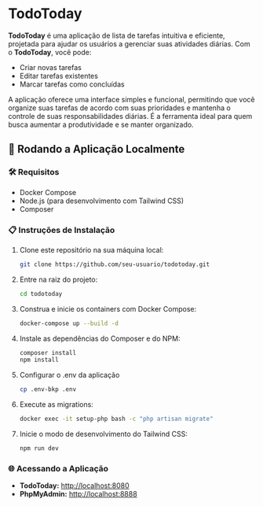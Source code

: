 
# TodoToday

**TodoToday** é uma aplicação de lista de tarefas intuitiva e eficiente, projetada para ajudar os usuários a gerenciar suas atividades diárias. Com o **TodoToday**, você pode:

- Criar novas tarefas
- Editar tarefas existentes
- Marcar tarefas como concluídas

A aplicação oferece uma interface simples e funcional, permitindo que você organize suas tarefas de acordo com suas prioridades e mantenha o controle de suas responsabilidades diárias. É a ferramenta ideal para quem busca aumentar a produtividade e se manter organizado.

## 🚀 Rodando a Aplicação Localmente

### 🛠️ Requisitos

- Docker Compose
- Node.js (para desenvolvimento com Tailwind CSS)
- Composer

### 📋 Instruções de Instalação

1. Clone este repositório na sua máquina local:
   ```bash
   git clone https://github.com/seu-usuario/todotoday.git
   ```
   
2. Entre na raiz do projeto:
   ```bash
   cd todotoday
   ```

3. Construa e inicie os containers com Docker Compose:
   ```bash
   docker-compose up --build -d
   ```

4. Instale as dependências do Composer e do NPM:
   ```bash
   composer install
   npm install
   ```
5. Configurar o .env da aplicação
   ```bash
   cp .env-bkp .env
   ```

6. Execute as migrations:
   ```bash
   docker exec -it setup-php bash -c "php artisan migrate"
   ```

7. Inicie o modo de desenvolvimento do Tailwind CSS:
   ```bash
   npm run dev
   ```

### 🌐 Acessando a Aplicação

- **TodoToday:** [http://localhost:8080](http://localhost:8080)
- **PhpMyAdmin:** [http://localhost:8888](http://localhost:8888)

